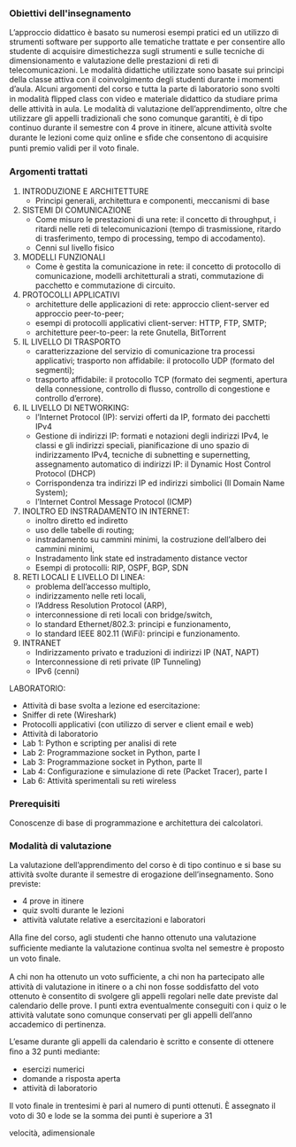 ### Obiettivi dell'insegnamento
L’approccio didattico è basato su numerosi esempi pratici ed un utilizzo di strumenti software per supporto alle tematiche trattate e per consentire allo studente di acquisire dimestichezza sugli strumenti e sulle tecniche di dimensionamento e valutazione delle prestazioni di reti di telecomunicazioni.
Le modalità didattiche utilizzate sono basate sui principi della classe attiva con il coinvolgimento degli studenti durante i momenti d’aula. Alcuni argomenti del corso e tutta la parte di laboratorio sono svolti in modalità ﬂipped class con video e materiale didattico da studiare prima delle attività in aula. Le modalità di valutazione  dell’apprendimento, oltre che utilizzare gli appelli tradizionali che sono comunque garantiti, è di tipo continuo durante il semestre con 4 prove in itinere, alcune attività svolte durante le lezioni come quiz online e sﬁde che consentono di acquisire punti premio validi per il voto ﬁnale.

### Argomenti trattati
1. INTRODUZIONE E ARCHITETTURE
	- Principi generali, architettura e componenti, meccanismi di base
2. SISTEMI DI COMUNICAZIONE
	- Come misuro le prestazioni di una rete: il concetto di throughput, i ritardi nelle reti di telecomunicazioni (tempo di trasmissione, ritardo di trasferimento, tempo di processing, tempo di accodamento).
	- Cenni sul livello fisico
3. MODELLI FUNZIONALI
	- Come è gestita la comunicazione in rete: il concetto di protocollo di comunicazione, modelli architetturali a strati, commutazione di pacchetto e commutazione di circuito.
4. PROTOCOLLI APPLICATIVI 
	- architetture delle applicazioni di rete: approccio client-server ed approccio peer-to-peer;
	- esempi di protocolli applicativi client-server: HTTP, FTP, SMTP;
	- architetture peer-to-peer: la rete Gnutella, BitTorrent
5. IL LIVELLO DI TRASPORTO
	- caratterizzazione del servizio di comunicazione tra processi applicativi; trasporto non affidabile: il protocollo UDP (formato del segmenti);
	- trasporto affidabile: il protocollo TCP (formato dei segmenti, apertura della connessione, controllo di flusso, controllo di congestione e controllo d’errore).
6. IL LIVELLO DI NETWORKING:
	- l’Internet Protocol (IP): servizi offerti da IP, formato dei pacchetti IPv4
	- Gestione di indirizzi IP: formati e notazioni degli indirizzi IPv4, le classi e gli indirizzi speciali, pianificazione di uno spazio di indirizzamento IPv4, tecniche di subnetting e supernetting, assegnamento automatico di indirizzi IP: il Dynamic Host Control Protocol (DHCP)
	- Corrispondenza tra indirizzi IP ed indirizzi simbolici (Il Domain Name System);
	- l’Internet Control Message Protocol (ICMP)
7. INOLTRO ED INSTRADAMENTO IN INTERNET:
	- inoltro diretto ed indiretto
	- uso delle tabelle di routing;
	- instradamento su cammini minimi, la costruzione dell’albero dei cammini minimi,
	- Instradamento link state ed instradamento distance vector
	- Esempi di protocolli: RIP, OSPF, BGP, SDN
8. RETI LOCALI E LIVELLO DI LINEA:
	- problema dell’accesso multiplo,
	- indirizzamento nelle reti locali,
	- l’Address Resolution Protocol (ARP),
	- interconnessione di reti locali con bridge/switch,
	- lo standard Ethernet/802.3: principi e funzionamento,
	- lo standard IEEE 802.11 (WiFi): principi e funzionamento.
9. INTRANET
	- Indirizzamento privato e traduzioni di indirizzi IP (NAT, NAPT)
	- Interconnessione di reti private (IP Tunneling)
	- IPv6 (cenni)

LABORATORIO: 
- Attività di base svolta a lezione ed esercitazione:  
- Sniffer di rete (Wireshark)  
- Protocolli applicativi (con utilizzo di server e client email e web)  
- Attività di laboratorio  
- Lab 1: Python e scripting per analisi di rete  
- Lab 2: Programmazione socket in Python, parte I  
- Lab 3: Programmazione socket in Python, parte II  
- Lab 4: Configurazione e simulazione di rete (Packet Tracer), parte I  
-  Lab 6: Attività sperimentali su reti wireless  

### Prerequisiti
Conoscenze di base di programmazione e architettura dei calcolatori.

### Modalità di valutazione
La valutazione dell’apprendimento del corso è di tipo continuo e si base su attività svolte durante il semestre di erogazione dell’insegnamento. Sono previste:
- 4 prove in itinere
- quiz svolti durante le lezioni
- attività valutate relative a esercitazioni e laboratori

Alla ﬁne del corso, agli studenti che hanno ottenuto una valutazione suﬃciente mediante la valutazione continua svolta nel semestre è proposto un voto ﬁnale.

A chi non ha ottenuto un voto suﬃciente, a chi non ha partecipato alle attività di valutazione in itinere o a chi non fosse soddisfatto del voto ottenuto è consentito di svolgere gli appelli regolari nelle date previste dal calendario delle prove. I punti extra eventualmente conseguiti con i quiz o le attività valutate sono comunque conservati per gli appelli dell’anno accademico di pertinenza.

L’esame durante gli appelli da calendario è scritto e consente di ottenere ﬁno a 32 punti mediante:
- esercizi numerici
- domande a risposta aperta
- attività di laboratorio

Il voto ﬁnale in trentesimi è pari al numero di punti ottenuti. È assegnato il voto di 30 e lode se la somma dei punti è superiore a 31

velocità, adimensionale
